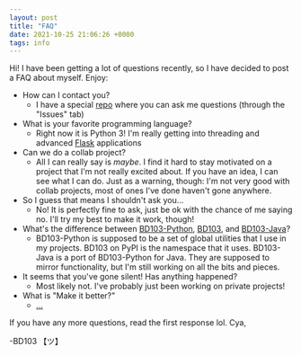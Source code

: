 ```yaml
---
layout: post
title: "FAQ"
date: 2021-10-25 21:06:26 +0000
tags: info
---
```


Hi! I have been getting a lot of questions recently, so I have decided to post a FAQ about myself. Enjoy:

- How can I contact you?
  - I have a special [repo](https://github.com/BD103/BD103) where you can ask me questions (through the "Issues" tab)
- What is your favorite programming language?
  - Right now it is Python 3! I'm really getting into threading and advanced [Flask](https://github.com/pallets/flask-sqlalchemy) applications
- Can we do a collab project?
  - All I can really say is *maybe*. I find it hard to stay motivated on a project that I'm not really excited about. If you have an idea, I can see what I can do. Just as a warning, though: I'm not very good with collab projects, most of ones I've done haven't gone anywhere.
- So I guess that means I shouldn't ask you...
  - No! It is perfectly fine to ask, just be ok with the chance of me saying no. I'll try my best to make it work, though!
- What's the difference between [BD103-Python](https://github.com/BD103/BD103-Python), [BD103](https://pypi.org/project/bd103/), and [BD103-Java](https://github.com/BD103/BD103-Java)?
  - BD103-Python is supposed to be a set of global utilities that I use in my projects. BD103 on PyPI is the namespace that it uses. BD103-Java is a port of BD103-Python for Java. They are supposed to mirror functionality, but I'm still working on all the bits and pieces.
- It seems that you've gone silent! Has anything happened?
  - Most likely not. I've probably just been working on private projects!
- What is "Make it better?"
  - [...](https://github.com/whippingdot/personal-website/pull/2)

If you have any more questions, read the first response lol. Cya,

-BD103 【ツ】
